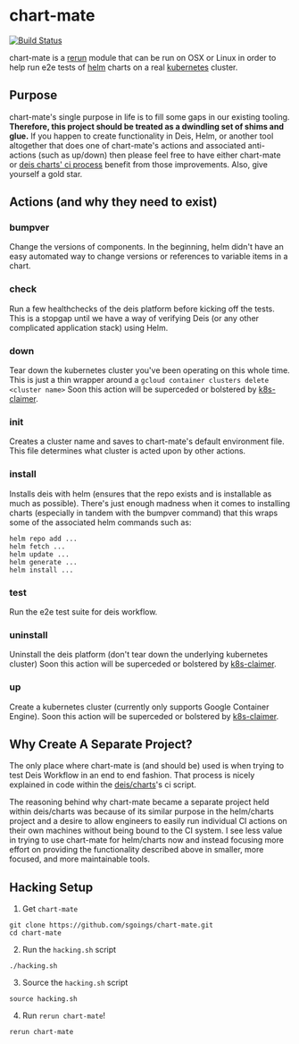 chart-mate
======

[![Build Status](https://travis-ci.org/sgoings/chart-mate.svg?branch=master)](https://travis-ci.org/sgoings/chart-mate)

chart-mate is a [rerun][rerun] module that can be run on OSX or Linux in order
to help run e2e tests of [helm][helm] charts on a real [kubernetes][kubernetes]
cluster.

Purpose
-------

chart-mate's single purpose in life is to fill some gaps in our existing tooling.
**Therefore, this project should be treated as a dwindling set of shims and glue.**
If you happen to create functionality in Deis, Helm, or another tool altogether
that does one of chart-mate's actions and associated anti-actions (such as up/down)
then please feel free to have either chart-mate or [deis charts' ci process](https://github.com/deis/charts/blob/master/ci.sh)
benefit from those improvements. Also, give yourself a gold star.

Actions (and why they need to exist)
-------

### bumpver

Change the versions of components. In the beginning, helm didn't have an easy
automated way to change versions or references to variable items in a chart.

### check

Run a few healthchecks of the deis platform before kicking off the tests. This
is a stopgap until we have a way of verifying Deis (or any other complicated
application stack) using Helm.

### down

Tear down the kubernetes cluster you've been operating on this whole time. This
is just a thin wrapper around a `gcloud container clusters delete <cluster name>`
Soon this action will be superceded or bolstered by [k8s-claimer].

### init

Creates a cluster name and saves to chart-mate's default environment file. This
file determines what cluster is acted upon by other actions.

### install

Installs deis with helm (ensures that the repo exists and is installable as much
as possible). There's just enough madness when it comes to installing charts
(especially in tandem with the bumpver command) that this wraps some of the
associated helm commands such as:

  ```
  helm repo add ...
  helm fetch ...
  helm update ...
  helm generate ...
  helm install ...
  ```

### test

Run the e2e test suite for deis workflow.

### uninstall

Uninstall the deis platform (don't tear down the underlying kubernetes cluster)
Soon this action will be superceded or bolstered by [k8s-claimer].

### up

Create a kubernetes cluster (currently only supports Google Container Engine).
Soon this action will be superceded or bolstered by [k8s-claimer].

Why Create A Separate Project?
----------

The only place where chart-mate is (and should be) used is when trying to test
Deis Workflow in an end to end fashion. That process is nicely explained in code
within the [deis/charts](https://github.com/deis/charts/blob/master/ci.sh)'s ci script.

The reasoning behind why chart-mate became a separate project
held within deis/charts was because of its similar purpose in the helm/charts
project and a desire to allow engineers to easily run individual CI actions on their
own machines without being bound to the CI system. I see less value in trying
to use chart-mate for helm/charts now and instead focusing more effort on providing
the functionality described above in smaller, more focused, and more maintainable tools.

Hacking Setup
----------

1. Get `chart-mate`

  ```
  git clone https://github.com/sgoings/chart-mate.git
  cd chart-mate
  ```

2. Run the `hacking.sh` script

  ```
  ./hacking.sh
  ```

3. Source the `hacking.sh` script

  ```
  source hacking.sh
  ```

4. Run `rerun chart-mate`!

  ```
  rerun chart-mate
  ```

[helm]: http://helm.sh
[k8s-claimer]: https://github.com/deis/k8s-claimer
[kubernetes]: http://kubernetes.io
[rerun]: http://rerun.github.io/rerun/
